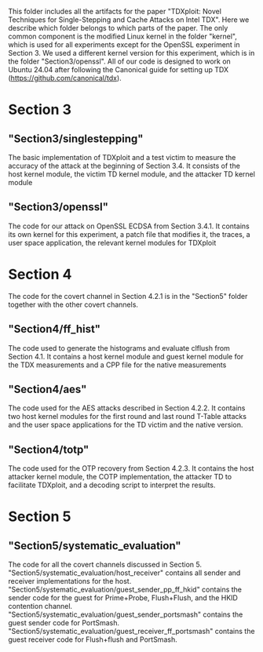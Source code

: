 This folder includes all the artifacts for the paper "TDXploit: Novel Techniques for Single-Stepping and Cache Attacks on Intel TDX".
Here we describe which folder belongs to which parts of the paper.
The only common component is the modified Linux kernel in the folder "kernel", which is used for all experiments except for the OpenSSL experiment in Section 3. 
We used a different kernel version for this experiment, which is in the folder "Section3/openssl". 
All of our code is designed to work on Ubuntu 24.04 after following the Canonical guide for setting up TDX (https://github.com/canonical/tdx).

# Section 3
## "Section3/singlestepping"
The basic implementation of TDXploit and a test victim to measure the accuracy of the attack at the beginning of Section 3.4. It consists of the host kernel module, the victim TD kernel module, and the attacker TD kernel module
## "Section3/openssl"
The code for our attack on OpenSSL ECDSA from Section 3.4.1. It contains its own kernel for this experiment, a patch file that modifies it, the traces, a user space application, the relevant kernel modules for TDXploit

# Section 4
The code for the covert channel in Section 4.2.1 is in the "Section5" folder together with the other covert channels.

## "Section4/ff_hist"
The code used to generate the histograms and evaluate clflush from Section 4.1. It contains a host kernel module and guest kernel module for the TDX measurements and a CPP file for the native measurements

## "Section4/aes"
The code used for the AES attacks described in Section 4.2.2. It contains two host kernel modules for the first round and last round T-Table attacks and the user space applications for the TD victim and the native version.

## "Section4/totp"
The code used for the OTP recovery from Section 4.2.3. It contains the host attacker kernel module, the COTP implementation, the attacker TD to facilitate TDXploit, and a decoding script to interpret the results.

# Section 5

## "Section5/systematic_evaluation"
The code for all the covert channels discussed in Section 5. "Section5/systematic_evaluation/host_receiver" contains all sender and receiver implementations for the host. "Section5/systematic_evaluation/guest_sender_pp_ff_hkid" contains the sender code for the guest for Prime+Probe, Flush+Flush, and the HKID contention channel. "Section5/systematic_evaluation/guest_sender_portsmash" contains the guest sender code for PortSmash. "Section5/systematic_evaluation/guest_receiver_ff_portsmash" contains the guest receiver code for Flush+flush and PortSmash.
